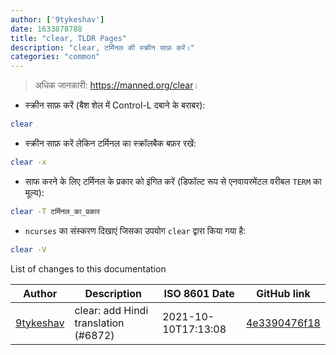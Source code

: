 ```yaml
---
author: ['9tykeshav']
date: 1633878788
title: "clear, TLDR Pages"
description: "clear, टर्मिनल की स्क्रीन साफ़ करें।"
categories: "common"
---
```

> अधिक जानकारी: <https://manned.org/clear>।

- स्क्रीन साफ़ करें (बैश शेल में Control-L दबाने के बराबर):

```bash
clear
```

- स्क्रीन साफ़ करें लेकिन टर्मिनल का स्क्रॉलबैक बफ़र रखें:

```bash
clear -x
```

- साफ करने के लिए टर्मिनल के प्रकार को इंगित करें (डिफॉल्ट रूप से एनवायरमेंटल वरीबल `TERM` का मूल्य):

```bash
clear -T टर्मिनल_का_प्रकार
```

- `ncurses` का संस्करण दिखाएं जिसका उपयोग `clear` द्वारा किया गया है:

```bash
clear -V
```
List of changes to this documentation


Author | Description | ISO 8601 Date | GitHub link
------|-----|-----|-----
[9tykeshav](mailto:57292513+9tykeshav@users.noreply.github.com) | clear: add Hindi translation (#6872) | 2021-10-10T17:13:08 | [4e3390476f18](https://github.com/tldr-pages/tldr/commit/4e3390476f180310d197c850ef76bb1124a6adc4)

